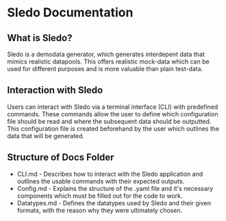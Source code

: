 # Sledo Documentation
## What is Sledo?
Sledo is a demodata generator, which generates interdepent data that mimics realistic datapools. This offers realistic mock-data which can be used for different purposes and is more valuable than plain test-data.
<br>

## Interaction with Sledo
Users can interact with Sledo via a terminal interface (CLI) with predefined commands. These commands allow the user to define which configuration file should be read and where the subsequent data should be outputted.
<br>
This configuration file is created beforehand by the user which outlines the data that will be generated.

## Structure of Docs Folder
- CLI.md - Describes how to interact with the Sledo application and outlines the usable commands with their expected outputs.
- Config.md - Explains the structure of the .yaml file and it's necessary components which must be filled out for the code to work. 
- Datatypes.md - Defines the datatypes used by Sledo and their given formats, with the reason why they were ultimately chosen.